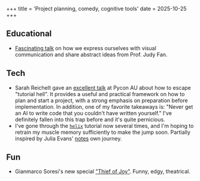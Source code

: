 +++
title = 'Project planning, comedy, cognitive tools'
date = 2025-10-25
+++

## Educational

* [Fascinating talk](https://www.youtube.com/watch?v=AF3XJT9YKpM) on how we express ourselves with visual communication and share abstract ideas from Prof. Judy Fan.

## Tech

* Sarah Reichelt gave an [excellent talk](https://www.youtube.com/watch?v=dSoxINozBKU) at Pycon AU about how to escape "tutorial hell".
It provides a useful and practical framework on how to plan and start a project, with a strong emphasis on preparation before implementation.
In addition, one of my favorite takeaways is: "Never get an AI to write code that you couldn't have written yourself."
I've definitely fallen into this trap before and it's quite pernicious.
* I've gone through the [`helix`](https://helix-editor.com/) tutorial now several times, and I'm hoping to retrain my muscle memory sufficiently to make the jump soon.
Partially inspired by Julia Evans' [notes](https://jvns.ca/blog/2025/10/10/notes-on-switching-to-helix-from-vim/) own journey.

## Fun

* Gianmarco Soresi's new special ["Thief of Joy"](https://www.youtube.com/watch?v=sB9eWtzTOq0). Funny, edgy, theatrical.
